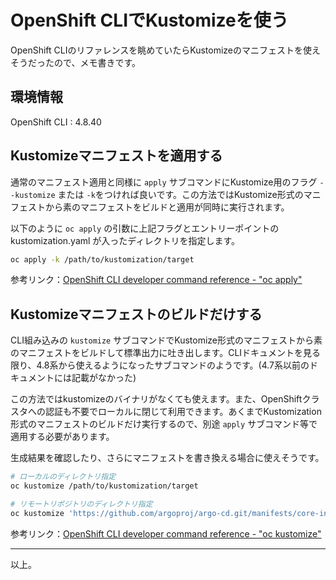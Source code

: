 # OpenShift CLIでKustomizeを使う

OpenShift CLIのリファレンスを眺めていたらKustomizeのマニフェストを使えそうだったので、メモ書きです。


## 環境情報

OpenShift CLI : 4.8.40


## Kustomizeマニフェストを適用する

通常のマニフェスト適用と同様に `apply` サブコマンドにKustomize用のフラグ `--kustomize` または `-k`をつければ良いです。この方法ではKustomize形式のマニフェストから素のマニフェストをビルドと適用が同時に実行されます。

以下のように `oc apply` の引数に上記フラグとエントリーポイントの kustomization.yaml が入ったディレクトリを指定します。

```bash
oc apply -k /path/to/kustomization/target
```

参考リンク：[OpenShift CLI developer command reference - "oc apply"](https://docs.openshift.com/container-platform/4.8/cli_reference/openshift_cli/developer-cli-commands.html#oc-apply)


## Kustomizeマニフェストのビルドだけする

CLI組み込みの `kustomize` サブコマンドでKustomize形式のマニフェストから素のマニフェストをビルドして標準出力に吐き出します。CLIドキュメントを見る限り、4.8系から使えるようになったサブコマンドのようです。(4.7系以前のドキュメントには記載がなかった)

この方法ではkustomizeのバイナリがなくても使えます。また、OpenShiftクラスタへの認証も不要でローカルに閉じて利用できます。あくまでKustomization形式のマニフェストのビルドだけ実行するので、別途 `apply` サブコマンド等で適用する必要があります。

生成結果を確認したり、さらにマニフェストを書き換える場合に使えそうです。

```bash
# ローカルのディレクトリ指定
oc kustomize /path/to/kustomization/target

# リモートリポジトリのディレクトリ指定
oc kustomize 'https://github.com/argoproj/argo-cd.git/manifests/core-install?ref=v2.3.4'
```

参考リンク：[OpenShift CLI developer command reference - "oc kustomize"](https://docs.openshift.com/container-platform/4.8/cli_reference/openshift_cli/developer-cli-commands.html#oc-kustomize)

---

以上。
